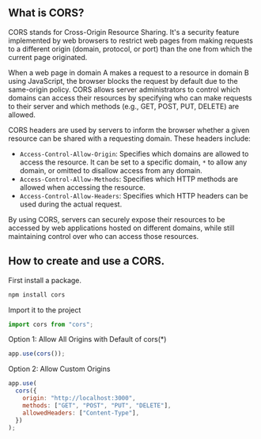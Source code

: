 ## What is CORS?

CORS stands for Cross-Origin Resource Sharing. It's a security feature implemented by web browsers to restrict web pages from making requests to a different origin (domain, protocol, or port) than the one from which the current page originated.

When a web page in domain A makes a request to a resource in domain B using JavaScript, the browser blocks the request by default due to the same-origin policy. CORS allows server administrators to control which domains can access their resources by specifying who can make requests to their server and which methods (e.g., GET, POST, PUT, DELETE) are allowed.

CORS headers are used by servers to inform the browser whether a given resource can be shared with a requesting domain. These headers include:

- `Access-Control-Allow-Origin`: Specifies which domains are allowed to access the resource. It can be set to a specific domain, `*` to allow any domain, or omitted to disallow access from any domain.
- `Access-Control-Allow-Methods`: Specifies which HTTP methods are allowed when accessing the resource.
- `Access-Control-Allow-Headers`: Specifies which HTTP headers can be used during the actual request.

By using CORS, servers can securely expose their resources to be accessed by web applications hosted on different domains, while still maintaining control over who can access those resources.

## How to create and use a CORS.

First install a package.

```bash
npm install cors
```

Import it to the project

```js
import cors from "cors";
```

Option 1: Allow All Origins with Default of cors(\*)

```js
app.use(cors());
```

Option 2: Allow Custom Origins

```js
app.use(
  cors({
    origin: "http://localhost:3000",
    methods: ["GET", "POST", "PUT", "DELETE"],
    allowedHeaders: ["Content-Type"],
  })
);
```
